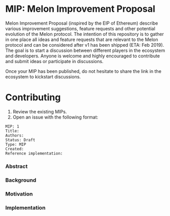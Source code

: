 # MIP: Melon Improvement Proposal

Melon Improvement Proposal (inspired by the EIP of Ethereum) describe various improvement suggestions, feature requests and other potential evolution of the Melon protocol. The intention of this repository is to gather in one place all ideas and feature requests that are relevant to the Melon protocol and can be considered after v1 has been shipped (ETA: Feb 2019). The goal is to start a discussion between different players in the ecosystem and developers. Anyone is welcome and highly encouraged to contribute and submit ideas or participate in discussions. 

Once your MIP has been published, do not hesitate to share the link in the ecosystem to kickstart discussions. 


# Contributing

1. Review the existing MIPs. 
2. Open an issue with the following format: 

```
MIP: 1
Title: 
Authors: 
Status: Draft
Type: MIP
Created: 
Reference implementation: 
```

### Abstract


### Background


### Motivation


### Implementation


